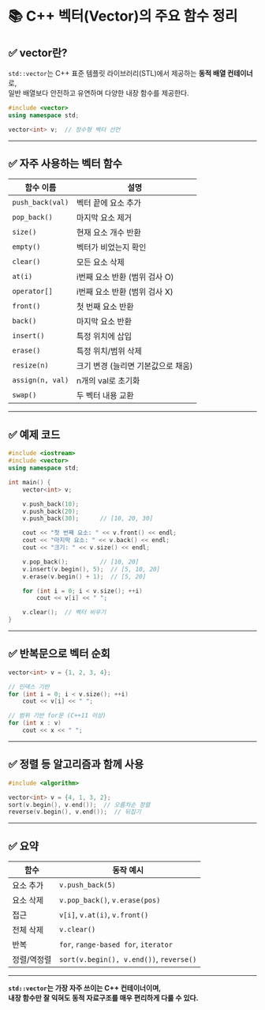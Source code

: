 # 📚 C++ 벡터(Vector)의 주요 함수 정리

## ✅ vector란?

`std::vector`는 C++ 표준 템플릿 라이브러리(STL)에서 제공하는 **동적 배열 컨테이너**로,  
일반 배열보다 안전하고 유연하며 다양한 내장 함수를 제공한다.

```cpp
#include <vector>
using namespace std;

vector<int> v;  // 정수형 벡터 선언
```

---

## ✅ 자주 사용하는 벡터 함수

| 함수 이름            | 설명                   |
| ---------------- | -------------------- |
| `push_back(val)` | 벡터 끝에 요소 추가          |
| `pop_back()`     | 마지막 요소 제거            |
| `size()`         | 현재 요소 개수 반환          |
| `empty()`        | 벡터가 비었는지 확인          |
| `clear()`        | 모든 요소 삭제             |
| `at(i)`          | i번째 요소 반환 (범위 검사 O)  |
| `operator[]`     | i번째 요소 반환 (범위 검사 X)  |
| `front()`        | 첫 번째 요소 반환           |
| `back()`         | 마지막 요소 반환            |
| `insert()`       | 특정 위치에 삽입            |
| `erase()`        | 특정 위치/범위 삭제          |
| `resize(n)`      | 크기 변경 (늘리면 기본값으로 채움) |
| `assign(n, val)` | n개의 val로 초기화         |
| `swap()`         | 두 벡터 내용 교환           |

---

## ✅ 예제 코드

```cpp
#include <iostream>
#include <vector>
using namespace std;

int main() {
    vector<int> v;

    v.push_back(10);
    v.push_back(20);
    v.push_back(30);      // [10, 20, 30]

    cout << "첫 번째 요소: " << v.front() << endl;
    cout << "마지막 요소: " << v.back() << endl;
    cout << "크기: " << v.size() << endl;

    v.pop_back();         // [10, 20]
    v.insert(v.begin(), 5);  // [5, 10, 20]
    v.erase(v.begin() + 1);  // [5, 20]

    for (int i = 0; i < v.size(); ++i)
        cout << v[i] << " ";

    v.clear();  // 벡터 비우기
}
```

---

## ✅ 반복문으로 벡터 순회

```cpp
vector<int> v = {1, 2, 3, 4};

// 인덱스 기반
for (int i = 0; i < v.size(); ++i)
    cout << v[i] << " ";

// 범위 기반 for문 (C++11 이상)
for (int x : v)
    cout << x << " ";
```

---

## ✅ 정렬 등 알고리즘과 함께 사용

```cpp
#include <algorithm>

vector<int> v = {4, 1, 3, 2};
sort(v.begin(), v.end());  // 오름차순 정렬
reverse(v.begin(), v.end());  // 뒤집기
```

---

## ✅ 요약

| 함수            | 동작 예시                         |
|-----------------|------------------------------------|
| 요소 추가        | `v.push_back(5)`                  |
| 요소 삭제        | `v.pop_back()`, `v.erase(pos)`    |
| 접근             | `v[i]`, `v.at(i)`, `v.front()`     |
| 전체 삭제        | `v.clear()`                       |
| 반복             | `for`, `range-based for`, `iterator` |
| 정렬/역정렬      | `sort(v.begin(), v.end())`, `reverse()` |

---

**`std::vector`는 가장 자주 쓰이는 C++ 컨테이너이며,  
내장 함수만 잘 익혀도 동적 자료구조를 매우 편리하게 다룰 수 있다.**
